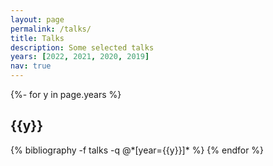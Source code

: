 ```yaml
---
layout: page
permalink: /talks/
title: Talks
description: Some selected talks
years: [2022, 2021, 2020, 2019]
nav: true
---
```


<!-- _pages/publications.md -->
<div class="publications">

{%- for y in page.years %}
  <h2 class="year">{{y}}</h2>
  {% bibliography -f talks -q @*[year={{y}}]* %}
{% endfor %}

</div>
